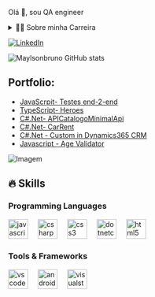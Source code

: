 <!--título-->

    
<!--Snake-->


<!-- Presentation -->
<p>
  Olá 👋, sou QA engineer
</p>

<!-- Dropdown -->
<details>
  <summary>👨‍💻 Sobre minha Carreira </summary>
  
    
Sou apaixonado por garantir a qualidade e a eficiência de sistemas e aplicações. Com experiência sólida em testes de API, testes automatizados com Cypress, testes de regressão e testes funcionais, estou comprometido(a) em entregar soluções que elevem a experiência do usuário e assegurem a estabilidade dos projetos.

Tenho conhecimentos em JavaScript, HTML, CSS e C#.NET, o que me permite colaborar diretamente com equipes de desenvolvimento, entender os desafios técnicos e contribuir para a criação de sistemas robustos e bem testados.

Meu objetivo é atuar como Analista de Teste QA, utilizando as melhores práticas, ferramentas e metodologias para antecipar problemas, otimizar processos e agregar valor ao produto final.

Estou sempre em busca de novos aprendizados e desafios que me ajudem a crescer e a fazer a diferença no mundo da tecnologia. 
</details>

<!-- Links -->
[![LinkedIn](https://img.shields.io/badge/LinkedIn-0077B5?style=for-the-badge&logo=linkedin&logoColor=white)](https://www.linkedin.com/in/maylson-fernandes/)

<!-- GithubStats -->
![Maylsonbruno GitHub stats](https://github-readme-stats.vercel.app/api?username=maylsonbruno&show_icons=true&theme=gotham)

<!-- Portfolio -->
## Portfolio:

 - [JavaScrpit- Testes end-2-end]( https://github.com/maylsonbruno/teste-end2end-cypress )
 - [TypeScript- Heroes](https://github.com/maylsonbruno/heroes-e2e)
 - [C#.Net- APICatalogoMinimalApi](https://github.com/maylsonbruno/ApiCatalogoMinimal.git)
 - [C#.Net- CarRent](https://github.com/maylsonbruno/CarRent.git)
 - [C#.Net - Custom in Dynamics365 CRM](https://github.com/maylsonbruno/Customiza-es_DynamicsCRM)
 - [Javascript - Age Validator](https://github.com/maylsonbruno/Validador_de_idades)


<!-- GIF -->
<p align="left">
  <img align="center" src="https://github.com/VariableBee/VariableBee/assets/77739311/4e9f41af-6b57-49a7-b15a-74322e96b4d7" alt="Imagem">
</p>

## 🔥 Skills
<!-- Skills: Programming Languages -->
  <div style="flex-basis: 48%;">
    <h3>Programming Languages</h3>
    <img src="https://cdn.jsdelivr.net/gh/devicons/devicon/icons/javascript/javascript-original.svg" height="40" alt="javascript logo"  />
  <img width="12" />
  <img src="https://cdn.jsdelivr.net/gh/devicons/devicon/icons/csharp/csharp-original.svg" height="40" alt="csharp logo"  />
  <img width="12" />
  <img src="https://cdn.jsdelivr.net/gh/devicons/devicon/icons/css3/css3-original.svg" height="40" alt="css3 logo"  />
  <img width="12" />
  <img src="https://cdn.jsdelivr.net/gh/devicons/devicon/icons/dotnetcore/dotnetcore-original.svg" height="40" alt="dotnetcore logo"  />
  <img width="12" />
  <img src="https://cdn.jsdelivr.net/gh/devicons/devicon/icons/html5/html5-original.svg" height="40" alt="html5 logo"  />
  </div>

  
  <!-- Skills: Tools & Frameworks -->
  <div style="flex-basis: 48%;">
    <h3>Tools & Frameworks</h3>
    <img src="https://cdn.jsdelivr.net/gh/devicons/devicon/icons/vscode/vscode-original.svg" height="40" alt="vscode logo"  />
    <img width="12" />
      <img src="https://cdn.jsdelivr.net/gh/devicons/devicon/icons/androidstudio/androidstudio-original.svg" height="40" alt="androidstudio logo"  />
     <img width="12" />
   <img src="https://cdn.jsdelivr.net/gh/devicons/devicon/icons/visualstudio/visualstudio-plain.svg" height="40" alt="visualstudio logo"  />
  </div>




  
